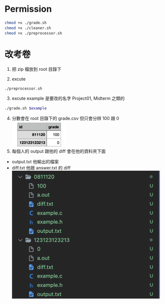# Permission

```bash
chmod +x ./grade.sh
chmod +x ./cleaner.sh
chmod +x ./preprocessor.sh
```

# 改考卷

1. 把 zip 檔放到 root 目錄下

2. excute

```bash
./preprocessor.sh
```

3. excute
   example 是要改的名字 Project01, Midterm 之類的

```bash
./grade.sh $example
```

4. 分數會在 root 目錄下的 grade.csv 但只會分辨 100 跟 0
   ![grade](./pic/grade.png)
5. 每個人的 output 跟他的 diff 會在他的資料夾下面

- output.txt 他輸出的檔案
- diff.txt 他跟 answer.txt 的 diff
  ![pic](./pic/file.png)

